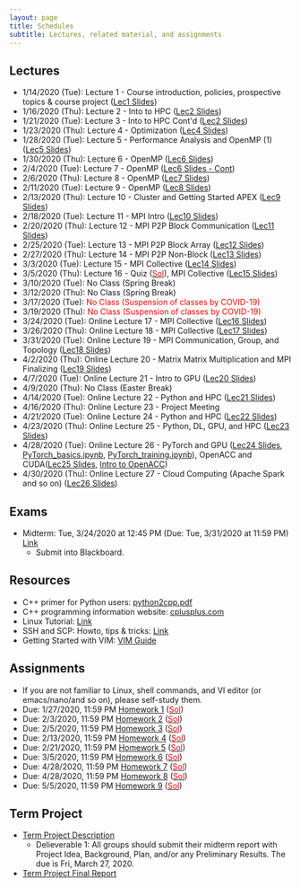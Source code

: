 ```yaml
---
layout: page
title: Schedules
subtitle: Lectures, related material, and assignments
---
```

## Lectures
 * 1/14/2020 (Tue): Lecture 1 - Course introduction, policies, prospective topics & course project ([Lec1 Slides][1])
 * 1/16/2020 (Thu): Lecture 2 - Into to HPC ([Lec2 Slides][2])
 * 1/21/2020 (Tue): Lecture 3 - Into to HPC Cont'd ([Lec2 Slides][2])
 * 1/23/2020 (Thu): Lecture 4 - Optimization ([Lec4 Slides][4])
 * 1/28/2020 (Tue): Lecture 5 - Performance Analysis and OpenMP (1) ([Lec5 Slides][5])
 * 1/30/2020 (Thu): Lecture 6 - OpenMP ([Lec6 Slides][6])
 * 2/4/2020 (Tue): Lecture 7 - OpenMP ([Lec6 Slides - Cont][6])
 * 2/6/2020 (Thu): Lecture 8 - OpenMP ([Lec7 Slides][7])
 * 2/11/2020 (Tue): Lecture 9 -  OpenMP ([Lec8 Slides][8])
 * 2/13/2020 (Thu): Lecture 10 - Cluster and Getting Started APEX ([Lec9 Slides][9])
 * 2/18/2020 (Tue): Lecture 11 - MPI Intro ([Lec10 Slides][10])
 * 2/20/2020 (Thu): Lecture 12 - MPI P2P Block Communication ([Lec11 Slides][11])
 * 2/25/2020 (Tue): Lecture 13 - MPI P2P Block Array ([Lec12 Slides][12])
 * 2/27/2020 (Thu): Lecture 14 -  MPI P2P Non-Block ([Lec13 Slides][13])
 * 3/3/2020 (Tue): Lecture 15 - MPI Collective ([Lec14 Slides][14])
 * 3/5/2020 (Thu): Lecture 16 - Quiz ([<font color="red">Sol</font>](quiz/CSCI4850_Quiz1_sol_PW.pdf)), MPI Collective ([Lec15 Slides][15])
 * 3/10/2020 (Tue): No Class (Spring Break)
 * 3/12/2020 (Thu): No Class (Spring Break)
 * 3/17/2020 (Tue): <font color="red"> No Class (Suspension of classes by COVID-19) </font>
 * 3/19/2020 (Thu): <font color="red"> No Class (Suspension of classes by COVID-19) </font>
 * 3/24/2020 (Tue): Online Lecture 17 - MPI Collective ([Lec16 Slides][16])
 * 3/26/2020 (Thu): Online Lecture 18 - MPI Collective ([Lec17 Slides][17])
 * 3/31/2020 (Tue): Online Lecture 19 - MPI Communication, Group, and Topology ([Lec18 Slides][18])
 * 4/2/2020 (Thu): Online Lecture 20 - Matrix Matrix Multiplication and MPI Finalizing ([Lec19 Slides][19])
 * 4/7/2020 (Tue): Online Lecture 21 - Intro to GPU ([Lec20 Slides][20])
 * 4/9/2020 (Thu): No Class (Easter Break)
 * 4/14/2020 (Tue): Online Lecture 22 - Python and HPC ([Lec21 Slides][21])
 * 4/16/2020 (Thu): Online Lecture 23 - Project Meeting
 * 4/21/2020 (Tue): Online Lecture 24 - Python and HPC ([Lec22 Slides][22])
 * 4/23/2020 (Thu): Online Lecture 25 - Python, DL, GPU, and HPC ([Lec23 Slides][23])
 * 4/28/2020 (Tue): Online Lecture 26 - PyTorch and GPU ([Lec24 Slides][24], [PyTorch_basics.ipynb][24-1], [PyTorch_training.ipynb][24-2]), OpenACC and CUDA([Lec25 Slides][25], [Intro to OpenACC][25-1])
 * 4/30/2020 (Thu): Online Lecture 27 - Cloud Computing (Apache Spark and so on) ([Lec26 Slides][26])

## Exams
 * Midterm: Tue, 3/24/2020 at 12:45 PM (Due: Tue, 3/31/2020 at 11:59 PM) [Link]({{site.url}}/exam/CSCI4850_midterm_2020S_P.pdf)
   - Submit into Blackboard.

## Resources
 * C++ primer for Python users: [python2cpp.pdf][R1]
 * C++ programming information website: [cplusplus.com][R2]
 * Linux Tutorial: [Link][R3]
 * SSH and SCP: Howto, tips & tricks: [Link][R4]
 * Getting Started with VIM: [VIM Guide][R5]

## Assignments 
 * If you are not familiar to Linux, shell commands, and VI editor (or emacs/nano/and so on), please self-study them.
 * Due: 1/27/2020, 11:59 PM [Homework 1][H1] ([<font color="red">Sol</font>][H1S])
 * Due: 2/3/2020, 11:59 PM [Homework 2][H2] ([<font color="red">Sol</font>][H2S])
 * Due: 2/5/2020, 11:59 PM [Homework 3][H3] ([<font color="red">Sol</font>][H3S])
 * Due: 2/13/2020, 11:59 PM [Homework 4][H4] ([<font color="red">Sol</font>][H4S])
 * Due: 2/21/2020, 11:59 PM [Homework 5][H5] ([<font color="red">Sol</font>][H5S])
 * Due: 3/5/2020, 11:59 PM [Homework 6][H6] ([<font color="red">Sol</font>][H6S])
 * Due: 4/28/2020, 11:59 PM [Homework 7][H7] ([<font color="red">Sol</font>][H7S])
 * Due: 4/28/2020, 11:59 PM [Homework 8][H8] ([<font color="red">Sol</font>][H8S])
 * Due: 5/5/2020, 11:59 PM [Homework 9][H9] ([<font color="red">Sol</font>][H9S])

## Term Project
  * [Term Project Description]({{site.url}}/project/project_description)
    * Delieverable 1: All groups should submit their midterm report with Project Idea, Background, Plan, and/or any Preliminary Results. The due is Fri, March 27, 2020.
  * [Term Project Final Report]({{site.url}}/project/final_report_presentation)

[1]:{{site.url}}/lectures/CSCI4850_Lec01.pdf
[2]:{{site.url}}/lectures/CSCI4850_Lec02.pdf
[4]:{{site.url}}/lectures/CSCI4850_Lec04.pdf
[5]:{{site.url}}/lectures/CSCI4850_Lec05.pdf
[6]:{{site.url}}/lectures/CSCI4850_Lec06.pdf
[7]:{{site.url}}/lectures/CSCI4850_Lec07.pdf
[8]:{{site.url}}/lectures/CSCI4850_Lec08.pdf
[9]:{{site.url}}/lectures/CSCI4850_Lec09.pdf
[10]:{{site.url}}/lectures/CSCI4850_Lec10.pdf
[11]:{{site.url}}/lectures/CSCI4850_Lec11.pdf
[12]:{{site.url}}/lectures/CSCI4850_Lec12.pdf
[13]:{{site.url}}/lectures/CSCI4850_Lec13.pdf
[14]:{{site.url}}/lectures/CSCI4850_Lec14.pdf
[15]:{{site.url}}/lectures/CSCI4850_Lec15.pdf
[16]:{{site.url}}/lectures/CSCI4850_Lec16.pdf
[17]:{{site.url}}/lectures/CSCI4850_Lec17.pdf
[18]:{{site.url}}/lectures/CSCI4850_Lec18.pdf
[19]:{{site.url}}/lectures/CSCI4850_Lec19.pdf
[20]:{{site.url}}/lectures/CSCI4850_Lec20.pdf
[21]:{{site.url}}/lectures/CSCI4850_Lec21.pdf
[22]:{{site.url}}/lectures/CSCI4850_Lec22.pdf
[23]:{{site.url}}/lectures/CSCI4850_Lec23.pdf
[24]:{{site.url}}/lectures/CSCI4850_Lec24.pdf
[24-1]:{{site.url}}/lectures/PyTorch_basics.ipynb
[24-2]:{{site.url}}/lectures/PyTorch_training.ipynb
[25]:{{site.url}}/lectures/CSCI4850_Lec25.pdf
[25-1]:{{site.url}}/lectures/Introduction-to-OpenACC2.pdf
[26]:{{site.url}}/lectures/CSCI4850_Lec26.pdf

[R1]:{{site.url}}/lectures/python2cpp.pdf
[R2]:http://www.cplusplus.com/
[R3]:https://ryanstutorials.net/linuxtutorial/
[R4]:https://linuxacademy.com/blog/linux/ssh-and-scp-howto-tips-tricks/
[R5]:https://scotch.io/tutorials/getting-started-with-vim-an-interactive-guide

[H1]:{{site.url}}/homework/hw1
[H2]:{{site.url}}/homework/hw2
[H3]:{{site.url}}/homework/hw3.pdf
[H4]:{{site.url}}/homework/hw4
[H5]:{{site.url}}/homework/hw5.pdf
[H6]:{{site.url}}/homework/hw6
[H7]:{{site.url}}/homework/hw7
[H8]:{{site.url}}/homework/hw8
[H9]:{{site.url}}/homework/hw9

[H1S]:{{site.url}}/homework/hw1_sol_pw.pdf
[H2S]:{{site.url}}/homework/hw2_sol_pw.pdf
[H3S]:{{site.url}}/homework/hw3_sol_pw.pdf
[H4S]:{{site.url}}/homework/hw4_sol_pw.pdf
[H5S]:{{site.url}}/homework/hw5_sol_pw.pdf
[H6S]:{{site.url}}/homework/hw6_sol_pw.pdf
[H7S]:{{site.url}}/homework/hw7_sol_pw.pdf
[H8S]:{{site.url}}/homework/hw8_sol_pw.pdf
[H9S]:{{site.url}}/homework/hw9_sol_pw.pdf
